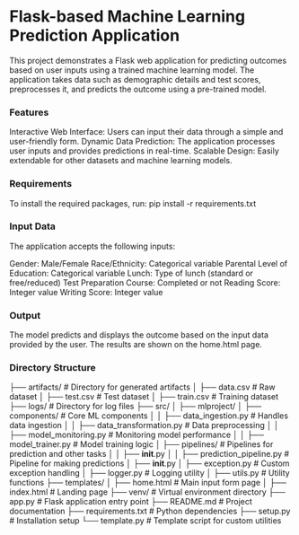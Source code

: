 # Flask-based Machine Learning Prediction Application
This project demonstrates a Flask web application for predicting outcomes based on user inputs using a trained machine learning model. The application takes data such as demographic details and test scores, preprocesses it, and predicts the outcome using a pre-trained model.




### Features
Interactive Web Interface: Users can input their data through a simple and user-friendly form.
Dynamic Data Prediction: The application processes user inputs and provides predictions in real-time.
Scalable Design: Easily extendable for other datasets and machine learning models.


### Requirements
To install the required packages, run:
pip install -r requirements.txt


### Input Data
The application accepts the following inputs:

Gender: Male/Female
Race/Ethnicity: Categorical variable
Parental Level of Education: Categorical variable
Lunch: Type of lunch (standard or free/reduced)
Test Preparation Course: Completed or not
Reading Score: Integer value
Writing Score: Integer value


### Output
The model predicts and displays the outcome based on the input data provided by the user. The results are shown on the home.html page.

### Directory Structure
├── artifacts/                    # Directory for generated artifacts
│   ├── data.csv                  # Raw dataset
│   ├── test.csv                  # Test dataset
│   ├── train.csv                 # Training dataset
├── logs/                         # Directory for log files
├── src/
│   ├── mlproject/
│       ├── components/           # Core ML components
│       │   ├── data_ingestion.py # Handles data ingestion
│       │   ├── data_transformation.py # Data preprocessing
│       │   ├── model_monitoring.py # Monitoring model performance
│       │   ├── model_trainer.py  # Model training logic
│       ├── pipelines/            # Pipelines for prediction and other tasks
│       │   ├── __init__.py
│       │   ├── prediction_pipeline.py # Pipeline for making predictions
│       ├── __init__.py
│       ├── exception.py          # Custom exception handling
│       ├── logger.py             # Logging utility
│       ├── utils.py              # Utility functions
├── templates/
│   ├── home.html                 # Main input form page
│   ├── index.html                # Landing page
├── venv/                         # Virtual environment directory
├── app.py                        # Flask application entry point
├── README.md                     # Project documentation
├── requirements.txt              # Python dependencies
├── setup.py                      # Installation setup
└── template.py                   # Template script for custom utilities




